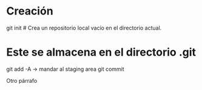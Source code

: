 # Creación 
git init # Crea un repositorio local vacío en el directorio actual.
# Este se almacena en el directorio .git

git add -A -> mandar al staging area
git commit 

Otro párrafo